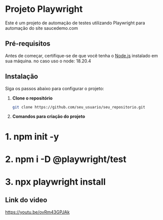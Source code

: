 # Projeto Playwright

Este é um projeto de automação de testes utilizando Playwright para automação do site saucedemo.com

## Pré-requisitos

Antes de começar, certifique-se de que você tenha o [Node.js](https://nodejs.org/) instalado em sua máquina.
no caso uso o node: 18.20.4

## Instalação

Siga os passos abaixo para configurar o projeto:

1. **Clone o repositório**

   ```bash
   git clone https://github.com/seu_usuario/seu_repositorio.git
2. **Comandos para criação do projeto**
# 1. npm init -y
# 2. npm i -D @playwright/test
# 3. npx playwright install

## Link do video
https://youtu.be/ovRm43GPJAk
